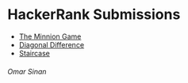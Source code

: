 # HackerRank Submissions

- [The Minnion Game](https://github.com/omarsinan/hackerrank/blob/master/submissions/the_minnion_game.py "The Minnion Game")
- [Diagonal Difference](https://github.com/omarsinan/hackerrank/blob/master/submissions/diagonal_difference.py "Diagonal Difference")
- [Staircase](https://github.com/omarsinan/hackerrank/blob/master/submissions/staircase.py "Staircase")

###### Omar Sinan
